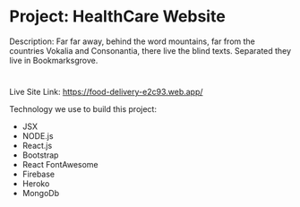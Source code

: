 # Project: HealthCare Website

Description: Far far away, behind the word mountains, far from the countries Vokalia and Consonantia, there live the blind texts. Separated they live in Bookmarksgrove.

#

Live Site Link: https://food-delivery-e2c93.web.app/

Technology we use to build this project:
- JSX
- NODE.js
- React.js
- Bootstrap
- React FontAwesome
- Firebase
- Heroko
- MongoDb
